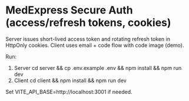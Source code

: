 # MedExpress Secure Auth (access/refresh tokens, cookies)
Server issues short-lived access token and rotating refresh token in HttpOnly cookies. Client uses email + code flow with code image (demo).

Run:
1) Server
   cd server && cp .env.example .env && npm install && npm run dev
2) Client
   cd client && npm install && npm run dev

Set VITE_API_BASE=http://localhost:3001 if needed.
